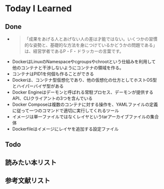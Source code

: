 # Today I Learned

## Done
- > 「成果をあげる人とあげない人の差は才能ではない。いくつかの習慣的な姿勢と、基礎的な方法を身につけているかどうかの問題である」は、経営学者であるP・F・ドラッカーの言葉です。
- DockerはLinuxのNamespaceやcgroupsやchrootという仕組みを利用して他のコンテナと干渉しないようにコンテナの領域を作る。
- コンテナはPID1を何個も作ることができる
- Dockerは、コンテナ型仮想化であり、他の仮想化の仕方としてホストOS型とハイパーバイザ型がある
- Docker Engineはデーモンと呼ばれる常駐プロセス、デーモンが提供するAPI、CLIクライアントの3つを含んでいる
- Docker Composeは複数のコンテナに対する操作を、YAMLファイルの定義に従って一つのコマンドで適切に実行してくれるツール
- イメージは単一ファイルではなくレイヤというtarアーカイブファイルの集合体
- Dockerfileはイメージにレイヤを追加する設定ファイル

## Todo

## 読みたい本リスト

## 参考文献リスト
